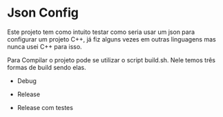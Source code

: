 # Json Config

Este projeto tem como intuito testar como seria usar um json para configurar um projeto C++, já fiz alguns vezes em outras linguagens mas nunca usei C++ para isso.

Para Compilar o projeto pode se utilizar o script build.sh. Nele temos três formas de build sendo elas.

- Debug

- Release

- Release com testes
